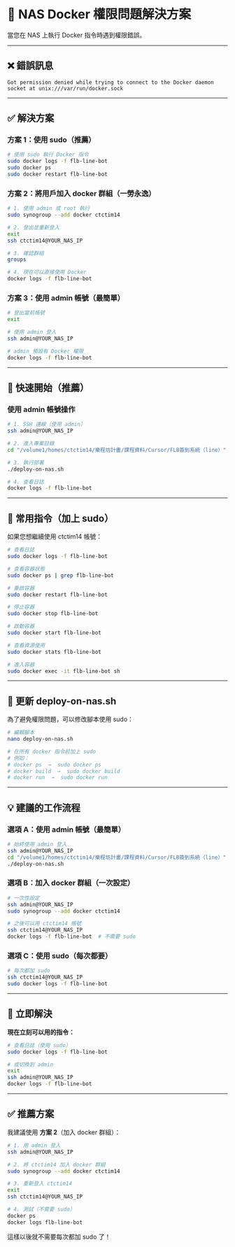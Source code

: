 # 🔐 NAS Docker 權限問題解決方案

當您在 NAS 上執行 Docker 指令時遇到權限錯誤。

---

## ❌ 錯誤訊息

```
Got permission denied while trying to connect to the Docker daemon socket at unix:///var/run/docker.sock
```

---

## ✅ 解決方案

### 方案 1：使用 sudo（推薦）

```bash
# 使用 sudo 執行 Docker 指令
sudo docker logs -f flb-line-bot
sudo docker ps
sudo docker restart flb-line-bot
```

### 方案 2：將用戶加入 docker 群組（一勞永逸）

```bash
# 1. 使用 admin 或 root 執行
sudo synogroup --add docker ctctim14

# 2. 登出並重新登入
exit
ssh ctctim14@YOUR_NAS_IP

# 3. 確認群組
groups

# 4. 現在可以直接使用 Docker
docker logs -f flb-line-bot
```

### 方案 3：使用 admin 帳號（最簡單）

```bash
# 登出當前帳號
exit

# 使用 admin 登入
ssh admin@YOUR_NAS_IP

# admin 預設有 Docker 權限
docker logs -f flb-line-bot
```

---

## 🚀 快速開始（推薦）

### 使用 admin 帳號操作

```bash
# 1. SSH 連線（使用 admin）
ssh admin@YOUR_NAS_IP

# 2. 進入專案目錄
cd "/volume1/homes/ctctim14/樂程坊計畫/課程資料/Cursor/FLB簽到系統（line）"

# 3. 執行部署
./deploy-on-nas.sh

# 4. 查看日誌
docker logs -f flb-line-bot
```

---

## 📝 常用指令（加上 sudo）

如果您想繼續使用 ctctim14 帳號：

```bash
# 查看日誌
sudo docker logs -f flb-line-bot

# 查看容器狀態
sudo docker ps | grep flb-line-bot

# 重啟容器
sudo docker restart flb-line-bot

# 停止容器
sudo docker stop flb-line-bot

# 啟動容器
sudo docker start flb-line-bot

# 查看資源使用
sudo docker stats flb-line-bot

# 進入容器
sudo docker exec -it flb-line-bot sh
```

---

## 🔧 更新 deploy-on-nas.sh

為了避免權限問題，可以修改腳本使用 sudo：

```bash
# 編輯腳本
nano deploy-on-nas.sh

# 在所有 docker 指令前加上 sudo
# 例如：
# docker ps  →  sudo docker ps
# docker build  →  sudo docker build
# docker run  →  sudo docker run
```

---

## 💡 建議的工作流程

### 選項 A：使用 admin 帳號（最簡單）

```bash
# 始終使用 admin 登入
ssh admin@YOUR_NAS_IP
cd "/volume1/homes/ctctim14/樂程坊計畫/課程資料/Cursor/FLB簽到系統（line）"
./deploy-on-nas.sh
```

### 選項 B：加入 docker 群組（一次設定）

```bash
# 一次性設定
ssh admin@YOUR_NAS_IP
sudo synogroup --add docker ctctim14

# 之後可以用 ctctim14 帳號
ssh ctctim14@YOUR_NAS_IP
docker logs -f flb-line-bot  # 不需要 sudo
```

### 選項 C：使用 sudo（每次都要）

```bash
# 每次都加 sudo
ssh ctctim14@YOUR_NAS_IP
sudo docker logs -f flb-line-bot
```

---

## 🎯 立即解決

**現在立刻可以用的指令：**

```bash
# 查看日誌（使用 sudo）
sudo docker logs -f flb-line-bot

# 或切換到 admin
exit
ssh admin@YOUR_NAS_IP
docker logs -f flb-line-bot
```

---

## ✅ 推薦方案

我建議使用 **方案 2**（加入 docker 群組）：

```bash
# 1. 用 admin 登入
ssh admin@YOUR_NAS_IP

# 2. 將 ctctim14 加入 docker 群組
sudo synogroup --add docker ctctim14

# 3. 重新登入 ctctim14
exit
ssh ctctim14@YOUR_NAS_IP

# 4. 測試（不需要 sudo）
docker ps
docker logs flb-line-bot
```

這樣以後就不需要每次都加 sudo 了！

